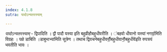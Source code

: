 ```yaml
---
index: 4.1.8
sutra: पादोऽन्यतरस्याम्

---
```

_पादोऽन्यतरस्याम्_ - द्विपादिति । द्वौ पादौ यस्या इति बहुव्रीहौबहुधीवरीति । ॑बहवो धीवानो यस्यां नगर्या॒मिति विग्रहः । पक्षे डाबिति ।डाबुभाभ्या॑मिति सूत्रेण । तथाच द्विवचनेबहुधीवर्यौ॒॑बहुधीवानौ॒॑बहुधीवे॑इति रुपत्रयं भवतीति भावः ।